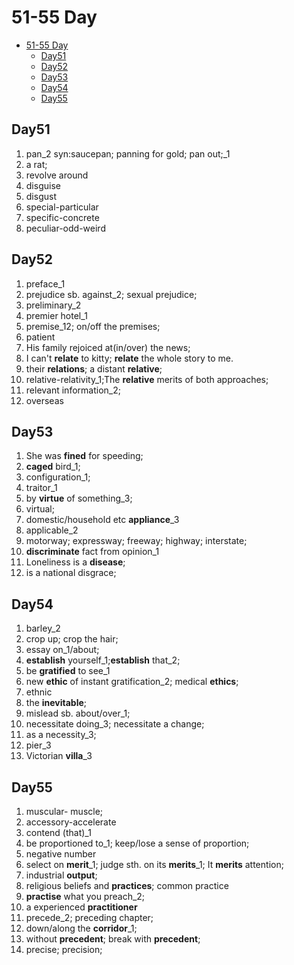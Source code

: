 # 51-55 Day

- [51-55 Day](#51-55-day)
  - [Day51](#day51)
  - [Day52](#day52)
  - [Day53](#day53)
  - [Day54](#day54)
  - [Day55](#day55)

## Day51

1. pan_2 syn:saucepan; panning for gold; pan out;_1
2. a rat;
3. revolve around
4. disguise
5. disgust
6. special-particular
7. specific-concrete
8. peculiar-odd-weird

## Day52

1. preface_1
2. prejudice sb. against_2; sexual prejudice;
3. preliminary_2
4. premier hotel_1
5. premise_12; on/off the premises;
6. patient
7. His family rejoiced at(in/over) the news;
8. I can't **relate** to kitty; **relate** the  whole story to me.
9. their **relations**; a distant **relative**;
10. relative-relativity_1;The **relative** merits of both approaches;
11. relevant information_2;
12. overseas

## Day53

1. She was **fined** for speeding;
2. **caged** bird_1;
3. configuration_1;
4. traitor_1
5. by **virtue** of something_3;
6. virtual;
7. domestic/household etc **appliance**_3
8. applicable_2
9. motorway; expressway; freeway; highway; interstate;
10. **discriminate** fact from opinion_1
11. Loneliness is a **disease**;
12. is a national disgrace;

## Day54

1. barley_2
2. crop up; crop the hair;
3. essay on_1/about;
4. **establish** yourself_1;**establish** that_2;
5. be **gratified** to see_1
6. new **ethic** of instant gratification_2; medical **ethics**;
7. ethnic
8. the **inevitable**;
9. mislead sb. about/over_1;
10. necessitate doing_3; necessitate a change;
11. as a necessity_3;
12. pier_3
13. Victorian **villa**_3

## Day55

1. muscular- muscle;
2. accessory-accelerate
3. contend (that)_1
4. be proportioned to_1; keep/lose a sense of proportion;
5. negative number
6. select on **merit**_1; judge sth. on its **merits**_1; It **merits** attention;
7. industrial **output**;
8. religious beliefs and **practices**; common practice
9. **practise** what you preach_2;
10. a experienced **practitioner**
11. precede_2; preceding chapter;
12. down/along the **corridor**_1;
13. without **precedent**; break with **precedent**;
14. precise; precision;
